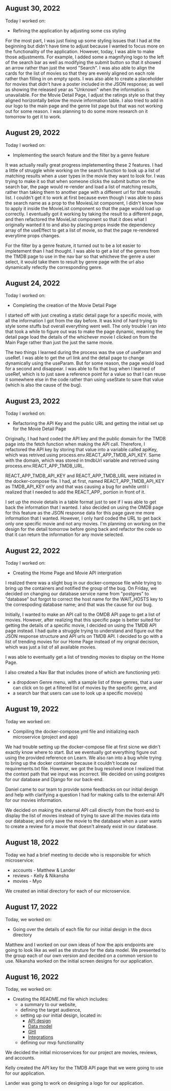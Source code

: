 ## August 30, 2022
Today I worked on:
- Refining the application by adjusting some css styling

For the most part, I was just fixing up some styling issues that I had at the beginning but didn't have time to adjust because I wanted to focus more on the functionality of the application. However, today, I was able to make those adjustments. For example, I added some a magnifying logo to the left of the search bar as well as modifying the submit button so that it showed an arrow rather than just the word "Search". I was also able to align the cards for the list of movies so that they are evenly aligned on each role rather than filling in on empty spots. I was also able to create a placeholder for movies that didn't have a poster included in the JSON response; as well as showing the released year as "Unknown" when the information is unavailable. For the Movie Detail Page, I adjust the ratings style so that they aligned horizontally below the movie information table. I also tried to add in our logo to the main page and the genre list page but that was not working out for some reason. I was planning to do some more research on it tomorrow to get it to work.

## August 29, 2022
Today I worked on:
- Implementing the search feature and the filter by a genre feature

It was actually really great progress impletementing these 2 features. I had a little of struggle while working on the search function to look up a list of matching results when a user types in the movie they want to look for. I was trying to make it so that when someone clicks the submit button on the search bar, the page would re-render and load a list of matching results, rather than taking them to another page with a different url for that results list. I couldn't get it to work at first because even though I was able to pass the search name as a prop to the MoviesList component, I didn't know how to apply it inside the MovieList component so that the page would load up correctly. I eventually got it working by taking the result to a different page, and then refactored the MovieList component so that it does what I originally wanted it to and also by placing props inside the dependency array of the useEffect to get a list of movie, so that the page re-rendered everytime props changes.

For the filter by a genre feature, it turned out to be a lot easier to impletement than I had thought. I was able to get a list of the genres from the TMDB page to use in the nav bar so that whicheve the genre a user select, it would take them to result by genre page with the url also dynamically refectly the corresponding genre.

## August 24, 2022
Today I worked on:
- Completing the creation of the Movie Detail Page

I started off with just creating a static detail page for a specific movie, with all the information I got from the day before. It was kind of hard trying to style some stuffs but overall everything went well. The only trouble I ran into that took a while to figure out was to make the page dynamic, meaning the detail page load the details of the whichever movie I clicked on from the Main Page rather than just the just the same movie.

The two things I learned during the process was the use of useParam and useRef. I was able to get the url link and the detail page to change dynamically using the useParam. But for some reason, the page would load for a second and disappear. I was able to fix that bug when I learned of useRef, which is to just save a reference point for a value so that I can reuse it somewhere else in the code rather than using useState to save that value (which is also the cause of the bug).


## August 23, 2022
Today I worked on:
- Refactoring the API Key and the public URL and getting the initial set up for the Movie Detail Page

Originally, I had hard coded the API key and the public domain for the TMDB page into the fetch function when making the API call. Therefore, I refactored the API key by storing that value into a variable called apiKey, which was retrived using process.env.REACT_APP_TMDB_API_KEY. Same with the domain, which was stored in tmdbUrl variable and retrived using process.env.REACT_APP_TMDB_URL. 

REACT_APP_TMDB_API_KEY and REACT_APP_TMDB_URL were initiated in the docker-compose file. I had, at first, named REACT_APP_TMDB_API_KEY as TMDB_API_KEY only and that was causing a bug for awhile until i realized that I needed to add the REACT_APP_ portion in front of it.

I set up the movie details in a table format just to see if I was able to get back the information that I wanted. I also decided on using the OMDB page for this feature as the JSON response data for this page gave me more information that I wanted. However, I only hard coded the URL to get back only one specific movie and not any movies. I'm planning on working on the design for the detail tomorrow before going back and refactor the code so that it can return the information for any movie selected.


## August 22, 2022
Today I worked on:
- Creating the Home Page and Movie API intergration

I realized there was a slight bug in our docker-compose file while trying to bring up the containers and notified the group of the bug. On Friday, we decided on changing our database service name from "postgres" to "database" but forgot to correct the host name for the WAIT_HOSTS key to the correspoding database name; and that was the cause for our bug.

Initially, I wanted to make an API call to the OMDB API page to get a list of movies. However, after realizing that this specific page is better suited for getting the details of a specific movie, I decided on using the TMDB API page instead. I had quite a struggle trying to understand and figure out the JSON response structure and API urls on TMDB API. I decided to go with a list of trending movies for our Home Page instead of my orignal decision, which was just a list of all available movies. 

I was able to eventually get a list of trending movies to display on the Home Page.

I also created a Nav Bar that includes (none of which are functioning yet):
- a dropdown Genre menu, with a sample list of three genres, that a user can click on to get a filtered list of movies by the specific genre, and
- a search bar that users can use to look up a specific movie(s)


## August 19, 2022
Today we worked on:
- Compiling the docker-compose.yml file and initializing each microservice (project and app)

We had trouble setting up the docker-compose file at first sicne we didn't exactly know where to start. But we eventually got everything figure out using the provided reference on Learn. We also ran into a bug while trying to bring up the docker container because it couldn't locate our requirements.txt file. However, we got the bug resolved once I realized that the context path that we input was incorrect. We decided on using postgres for our database and Django for our back-end.

Daniel came to our team to provide some feedbacks on our initial design and help with clarifying a question I had for making calls to the external API for our movies information.

We decided on making the external API call directly from the front-end to display the list of movies instead of trying to save all the movies data into our database; and only save the movie to the database when a user wants to create a review for a movie that doesn't already exist in our database.


## August 18, 2022
Today we had a brief meeting to decide who is responsible for which microservice:
- accounts - Matthew & Lander
- reviews - Kelly & Nikansha
- movies - Myo

We created an initial directory for each of our microservice.


## August 17, 2022
Today, we worked on:
- Going over the details of each file for our initial design in the docs directory

Matthew and I worked on our own ideas of how the apis endpoints are going to look like as well as the struture for the data model. We presented to the group each of our own version and decided on a common version to use. Nikansha worked on the initial screen designs for our application.


## August 16, 2022

Today, we worked on:
- Creating the README.md file which includes:
    - a summary to our website, 
    - defining the target audience, 
    - setting up our initial design, located in:
        * [API design](docs/apis.md)
        * [Data model](docs/data-model.md)
        * [GHI](docs/ghi.md)
        * [Integrations](docs/integrations.md)
    - defining our mvp functionality

We decided the initial microservices for our project are movies, reviews, and accounts.

Kelly created the API key for the TMDB API page that we were going to use for our application.

Lander was going to work on designing a logo for our application.